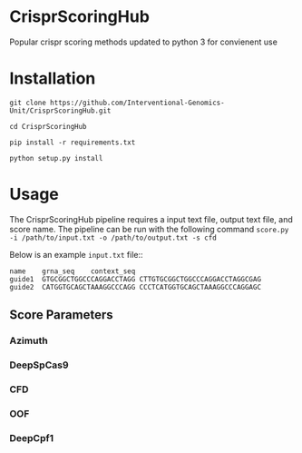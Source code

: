 # CrisprScoringHub
Popular crispr scoring methods updated to python 3 for convienent use

# Installation

```
git clone https://github.com/Interventional-Genomics-Unit/CrisprScoringHub.git

cd CrisprScoringHub

pip install -r requirements.txt

python setup.py install

```

# Usage

The CrisprScoringHub pipeline requires a input text file, output text file, and score name. The pipeline can be run with the following command ``score.py -i /path/to/input.txt -o /path/to/output.txt -s cfd``

Below is an example ``input.txt`` file::

    name	grna_seq	context_seq
    guide1	GTGCGGCTGGCCCAGGACCTAGG	CTTGTGCGGCTGGCCCAGGACCTAGGCGAG
    guide2  CATGGTGCAGCTAAAGGCCCAGG	CCCTCATGGTGCAGCTAAAGGCCCAGGAGC


## Score Parameters

### Azimuth
### DeepSpCas9
### CFD
### OOF
### DeepCpf1


    




